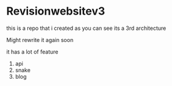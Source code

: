# Revisionwebsitev3

this is a repo that i created as you can see its a 3rd architecture

Might rewrite it again soon

it has a lot of feature

1. api
2. snake
3. blog
